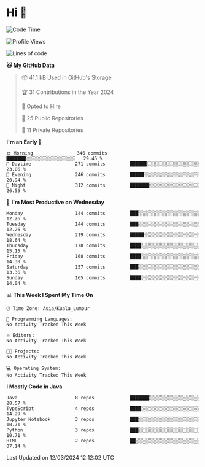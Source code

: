 <h1>Hi 👋</h1>

<!--START_SECTION:waka-->
![Code Time](http://img.shields.io/badge/Code%20Time-493%20hrs%2056%20mins-blue)

![Profile Views](http://img.shields.io/badge/Profile%20Views-0-blue)

![Lines of code](https://img.shields.io/badge/From%20Hello%20World%20I%27ve%20Written-1.2%20million%20lines%20of%20code-blue)

**🐱 My GitHub Data** 

> 📦 41.1 kB Used in GitHub's Storage 
 > 
> 🏆 31 Contributions in the Year 2024
 > 
> 💼 Opted to Hire
 > 
> 📜 25 Public Repositories 
 > 
> 🔑 11 Private Repositories 
 > 
**I'm an Early 🐤** 

```text
🌞 Morning                346 commits         ███████░░░░░░░░░░░░░░░░░░   29.45 % 
🌆 Daytime                271 commits         ██████░░░░░░░░░░░░░░░░░░░   23.06 % 
🌃 Evening                246 commits         █████░░░░░░░░░░░░░░░░░░░░   20.94 % 
🌙 Night                  312 commits         ███████░░░░░░░░░░░░░░░░░░   26.55 % 
```
📅 **I'm Most Productive on Wednesday** 

```text
Monday                   144 commits         ███░░░░░░░░░░░░░░░░░░░░░░   12.26 % 
Tuesday                  144 commits         ███░░░░░░░░░░░░░░░░░░░░░░   12.26 % 
Wednesday                219 commits         █████░░░░░░░░░░░░░░░░░░░░   18.64 % 
Thursday                 178 commits         ████░░░░░░░░░░░░░░░░░░░░░   15.15 % 
Friday                   168 commits         ████░░░░░░░░░░░░░░░░░░░░░   14.30 % 
Saturday                 157 commits         ███░░░░░░░░░░░░░░░░░░░░░░   13.36 % 
Sunday                   165 commits         ████░░░░░░░░░░░░░░░░░░░░░   14.04 % 
```


📊 **This Week I Spent My Time On** 

```text
🕑︎ Time Zone: Asia/Kuala_Lumpur

💬 Programming Languages: 
No Activity Tracked This Week

🔥 Editors: 
No Activity Tracked This Week

🐱‍💻 Projects: 
No Activity Tracked This Week

💻 Operating System: 
No Activity Tracked This Week
```

**I Mostly Code in Java** 

```text
Java                     8 repos             ███████░░░░░░░░░░░░░░░░░░   28.57 % 
TypeScript               4 repos             ████░░░░░░░░░░░░░░░░░░░░░   14.29 % 
Jupyter Notebook         3 repos             ███░░░░░░░░░░░░░░░░░░░░░░   10.71 % 
Python                   3 repos             ███░░░░░░░░░░░░░░░░░░░░░░   10.71 % 
HTML                     2 repos             ██░░░░░░░░░░░░░░░░░░░░░░░   07.14 % 
```




 Last Updated on 12/03/2024 12:12:02 UTC
<!--END_SECTION:waka-->
